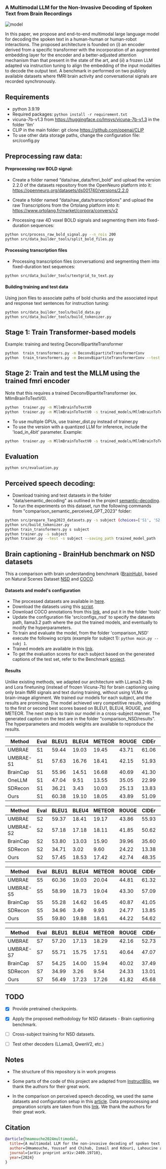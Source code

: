 ### A Multimodal LLM for the Non-Invasive Decoding of Spoken Text from Brain Recordings


![model](figs/overview_1.png)

 In this paper, we propose and end-to-end multimodal large language model for decoding the spoken text in a human-human or human-robot interactions. The proposed architecture is founded on  ($i$) an encoder derived from a specific transformer with the incorporation of an augmented embedding layer for the encoder and a better-adjusted attention mechanism than that present in the state of the art, and ($ii$) a frozen LLM adapted via instruction tuning to align the embedding of the input modalities to decode the output text. A benchmark in performed on two publicly available datasets where fMRI brain activity and conversational signals are recorded synchronously.

## Requirements

* python 3.9.19
* Required packages:  ```python install -r requirement.txt```
* vicuna-7b-v1.3 from https://huggingface.co/lmsys/vicuna-7b-v1.3 in the folder 'llm'
* CLIP in the main folder: git clone https://github.com/openai/CLIP
* To use other data storage paths, change the configuration file: src/config.py

## Preprocessing raw data:
#### Preprocessing raw BOLD signal:

* Create a folder named “data/raw_data/fmri_bold” and upload the version 2.2.0 of the datasets repository from the OpenNeuro platform into it:
https://openneuro.org/datasets/ds001740/versions/2.2.0

* Create a folder named “data/raw_data/transcriptions" and upload  the raw Transcriptions from the Ortolang platform into it:
https://www.ortolang.fr/market/corpora/convers/v2


* Processing raw 4D voxel BOLD signals and segmenting them into fixed-duration sequences:
```bash
python src/process_raw_bold_signal.py --n_rois 200
python src/data_builder_tools/split_bold_files.py
```

#### Processing transcription files
* Processing transcription files (conversations) and segmenting them into fixed-duration text sequences:
```bash
python src/data_builder_tools/textgrid_to_text.py
```

#### Building training and test data
Using json files to associate paths of bold chunks and the associated input and response text sentences for instruction tuning:
```bash
python src/data_builder_tools/build_data.py
python src/data_builder_tools/build_tokenizer.py
```


## Stage 1: Train Transformer-based models

Example: training and testing DeconvBipartiteTransformer
```bash
python  train_transformers.py -m DeconvBipartiteTransformerConv
python  train_transformers.py -m DeconvBipartiteTransformerConv --test
```   


## Stage 2: Train and test the MLLM using the trained fmri encoder
Note that this requires a trained DeconvBipartiteTransformer (ex. MllmBrainToTextV0).
```bash
python  trainer.py -m MllmBrainToTextV0
python  trainer.py -m MllmBrainToTextV0 -s trained_models/MllmBrainToTextV0_200_spoken_300.pth --test
```

* To use multiple GPUs, use trainer_dist.py instead of trainer.py
* To use the version with a quantized LLM for inference, include the 'load_in_4bit' parameter. Example:

```bash
python  trainer.py -m MllmBrainToTextV0 -s trained_models/MllmBrainToTextV0_200_spoken_300.pth --test --batch_size 16 --load_in_4bit
```   

## Evaluation
```bash
python src/evaluation.py
```

##  Perceived speech decoding:
* Download training and test datasets in the folder "data/semantic_decoding" as outlined in the project [semantic-decoding](https://github.com/HuthLab/semantic-decoding).
* To run the experiments on this dataset, run the following commands from "comparison_semantic_perceived_GPT_2023" folder:
```bash
python src/prepare_Tang2023_datasets.py -s subject (choices=['S1', 'S2', 'S3'])
python src/build_tokenizer.py
python train_transformers.py s subject
python trainer.py -s subject
python trainer.py --test -s subject --saving_path trained_model_path
```   


##  Brain captioning - BrainHub benchmark on NSD datasets
This a comparison with brain understanding benchmark ([BrainHub](https://github.com/weihaox/BrainHub)), based on Natural Scenes Dataset [NSD](https://naturalscenesdataset.org/) and [COCO](https://cocodataset.org).

#### Datasets and model's configuration
- The processed datasets are available in [here](https://huggingface.co/datasets/pscotti/naturalscenesdataset).
- Download the datasets using this [script](https://github.com/weihaox/UMBRAE/blob/main/umbrae/download_data.sh).
- Download COCO annotations from this [link](https://huggingface.co/datasets/pscotti/naturalscenesdataset/blob/main/COCO_73k_annots.npy), and put it in the folder 'tools'
- Update the configuration file 'src/configs_nsd' to specify the datasets path, llama3.2 path  where the put the trained models, and eventually to modify the hyperparameters.
- To train and evaluate the model, from the folder 'comparison_NSD' execute the following scripts (example for subject 1): ```python main.py --subj 1```.  
- Trained models are available in this [link](https://drive.google.com/file/d/1oQI5u0pXPS9TMvBMNdj13-_ljJy8F6wL/view?usp=sharing).
- To get the evaluation scores for each subject based on the generated captions of the test set, refer to the Benchmark [project](https://github.com/weihaox/BrainHub).

#### Results
Unlike existing methods, we adapted our architecture with LLama3.2-8b and Lora finetuning (instead of frozen Vicuna-7b) for brain captioning using only brain fMRI signals and text during training, without using VLMs or brain-image alignment. We trained our models for each subject, and the results are promising.  The model achieved very competitive results, yielding to the first or second best scores based on  BLEU1, BLEU4, ROUGE, and METEOR. The next step is to train our model in a cross-subject manner.
The generated caption on the test are in the folder "comparison_NSD/results".
The hyperparameters and models weights are available to reproduce the results.


| Method    | Eval | BLEU1 | BLEU4 | METEOR | ROUGE | CIDEr | SPICE | CLIPS | RefCLIPS |
|-----------|------|-------|-------|--------|-------|-------|-------|-------|----------|
| UMBRAE    | S1   | 59.44 | 19.03 | 19.45  | 43.71 | 61.06 | 12.79 | 67.78 | 73.54    |
| UMBRAE-S1 | S1   | 57.63 | 16.76 | 18.41  | 42.15 | 51.93 | 11.83 | 66.44 | 72.12    |
| BrainCap  | S1   | 55.96 | 14.51 | 16.68  | 40.69 | 41.30 | 9.06  | 64.31 | 69.90    |
| OneLLM    | S1   | 47.04 | 9.51  | 13.55  | 35.05 | 22.99 | 6.26  | 54.80 | 61.28    |
| SDRecon   | S1   | 36.21 | 3.43  | 10.03  | 25.13 | 13.83 | 5.02  | 61.07 | 66.36    |
| Ours      | S1   | 60.38 | 19.10 | 18.05  | 43.89 | 51.09 | 9.78  | 62.81 | 69.20    |

| Method    | Eval | BLEU1 | BLEU4 | METEOR | ROUGE | CIDEr | SPICE | CLIPS | RefCLIPS |
|-----------|------|-------|-------|--------|-------|-------|-------|-------|----------|
| UMBRAE    | S2   | 59.37 | 18.41 | 19.17  | 43.86 | 55.93 | 12.08 | 66.46 | 72.36    |
| UMBRAE-S2 | S2   | 57.18 | 17.18 | 18.11  | 41.85 | 50.62 | 11.50 | 64.87 | 71.06    |
| BrainCap  | S2   | 53.80 | 13.03 | 15.90  | 39.96 | 35.60 | 8.47  | 62.48 | 68.19    |
| SDRecon   | S2   | 34.71 | 3.02  | 9.60   | 24.22 | 13.38 | 4.58  | 59.52 | 65.30    |
| Ours      | S2   | 57.45 | 18.53 | 17.42  | 42.74 | 48.35 | 9.19  | 61.49 | 67.94    |

| Method    | Eval | BLEU1 | BLEU4 | METEOR | ROUGE | CIDEr | SPICE | CLIPS | RefCLIPS |
|-----------|------|-------|-------|--------|-------|-------|-------|-------|----------|
| UMBRAE    | S5   | 60.36 | 19.03 | 20.04  | 44.81 | 61.32 | 13.19 | 68.39 | 74.11    |
| UMBRAE-S5 | S5   | 58.99 | 18.73 | 19.04  | 43.30 | 57.09 | 12.70 | 66.48 | 72.69    |
| BrainCap  | S5   | 55.28 | 14.62 | 16.45  | 40.87 | 41.05 | 9.24  | 63.89 | 69.64    |
| SDRecon   | S5   | 34.96 | 3.49  | 9.93   | 24.77 | 13.85 | 5.19  | 60.83 | 66.30    |
| Ours      | S5   | 59.80 | 19.88 | 18.61  | 44.22 | 54.62 | 10.52 | 63.60 | 69.79    |

| Method    | Eval | BLEU1 | BLEU4 | METEOR | ROUGE | CIDEr | SPICE | CLIPS | RefCLIPS |
|-----------|------|-------|-------|--------|-------|-------|-------|-------|----------|
| UMBRAE    | S7   | 57.20 | 17.13 | 18.29  | 42.16 | 52.73 | 11.63 | 65.90 | 71.83    |
| UMBRAE-S7 | S7   | 55.71 | 15.75 | 17.51  | 40.64 | 47.07 | 11.26 | 63.66 | 70.09    |
| BrainCap  | S7   | 54.25 | 14.00 | 15.94  | 40.02 | 37.49 | 8.57  | 62.52 | 68.48    |
| SDRecon   | S7   | 34.99 | 3.26  | 9.54   | 24.33 | 13.01 | 4.74  | 58.68 | 64.59    |
| Ours      | S7   | 56.49 | 17.23 | 17.26  | 41.82 | 45.68 | 8.98  | 60.74 | 67.09    |


## TODO
- [x] Provide pretrained checkpoints.
- [x] Apply the proposed methodology for NSD datasets - Brain captioning benchmark.
- [ ] Cross-subject training for NSD datasets.
- [ ] Test other decoders (LLama3, QwenV2, etc.)


## Notes
* The structure of this repository is in work progress
* Some parts of the code of this project are adapted from [InstructBlip](https://github.com/salesforce/LAVIS/blob/main/projects/instructblip/README.md), we thank the authors for their great work.

* In the comparison on perceived speech decoding, we used the same datasets and configuration setup in this [article](https://www.nature.com/articles/s41593-023-01304-9). Data preprocessing and preparation scripts are taken from this [link](https://github.com/HuthLab/semantic-decoding). We thank the authors for their great work.


## Citation
```bibtex
@article{hmamouche2024multimodal,
  title={A multimodal LLM for the non-invasive decoding of spoken text from brain recordings},
  author={Hmamouche, Youssef and Chihab, Ismail and Kdouri, Lahoucine and Seghrouchni, Amal El Fallah},
  journal={arXiv preprint arXiv:2409.19710},
  year={2024}
}
```
